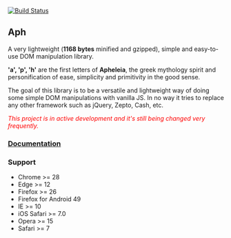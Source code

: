 [![Build Status](https://travis-ci.org/kaisermann/aph.svg?branch=master)](https://travis-ci.org/kaisermann/aph)

## Aph

A very lightweight (**1168 bytes** minified and gzipped), simple and easy-to-use DOM manipulation library.

**'a', 'p', 'h'** are the first letters of **Apheleia**, the greek mythology spirit and personification of ease, simplicity and primitivity in the good sense.

The goal of this library is to be a versatile and lightweight way of doing some simple DOM manipulations with vanilla JS. In no way it tries to replace any other framework such as jQuery, Zepto, Cash, etc.

*<span style="color: red;">This project is in active development and it's still being changed very frequently. </span>*

### [Documentation](https://github.com/kaisermann/aph/wiki)

### Support
* Chrome >= 28
* Edge >= 12
* Firefox >= 26
* Firefox for Android 49
* IE >= 10
* iOS Safari >= 7.0
* Opera >= 15
* Safari >= 7
